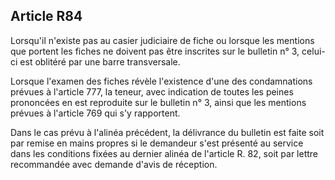 Article R84
----
Lorsqu'il n'existe pas au casier judiciaire de fiche ou lorsque les mentions que
portent les fiches ne doivent pas être inscrites sur le bulletin n° 3, celui-ci
est oblitéré par une barre transversale.

Lorsque l'examen des fiches révèle l'existence d'une des condamnations prévues à
l'article 777, la teneur, avec indication de toutes les peines prononcées en est
reproduite sur le bulletin n° 3, ainsi que les mentions prévues à l'article 769
qui s'y rapportent.

Dans le cas prévu à l'alinéa précédent, la délivrance du bulletin est faite soit
par remise en mains propres si le demandeur s'est présenté au service dans les
conditions fixées au dernier alinéa de l'article R. 82, soit par lettre
recommandée avec demande d'avis de réception.
